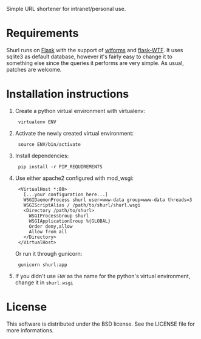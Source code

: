 Simple URL shortener for intranet/personal use.

Requirements
==============================================================================
Shurl runs on [Flask](http://flask.pocoo.org) with the support of
[wtforms](wtforms.readthedocs.org) and [flask-WTF](https://flask-wtf.readthedocs.org/).
It uses sqlite3 as default database, however it's fairly easy to change it
to something else since the queries it performs are very simple. As usual,
patches are welcome.


Installation instructions
==============================================================================

1. Create a python virtual environment with virtualenv:

        virtualenv ENV

2. Activate the newly created virtual environment:

        source ENV/bin/activate

3. Install dependencies:

        pip install -r PIP_REQUIREMENTS

4. Use either apache2 configured with mod\_wsgi:

        <VirtualHost *:80>
          [...your configuration here...]
          WSGIDaemonProcess shurl user=www-data group=www-data threads=3
          WSGIScriptAlias / /path/to/shurl/shurl.wsgi
          <Directory /path/to/shurl>
            WSGIProcessGroup shurl
            WSGIApplicationGroup %{GLOBAL}
            Order deny,allow
            Allow from all
          </Directory>
        </VirtualHost>

   Or run it through gunicorn:

        gunicorn shurl:app

5. If you didn't use `ENV` as the name for the python's virtual environment,
   change it in `shurl.wsgi`


License
==============================================================================

This software is distributed under the BSD license. See the LICENSE file
for more informations.
